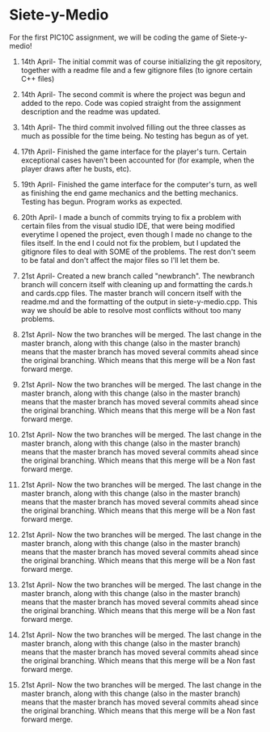 # Siete-y-Medio

For the first PIC10C assignment, we will be coding the game of Siete-y-medio!


1. 14th April- The initial commit was of course initializing the git repository, together with a readme file and a few gitignore files (to ignore certain C++ files)


2. 14th April- The second commit is where the project was begun and added to the repo. Code was copied straight from the assignment description and the readme was updated. 


3. 14th April- The third commit involved filling out the three classes as much as possible for the time being. No testing has begun as of yet. 

4. 17th April- Finished the game interface for the player's turn. Certain exceptional cases haven't been accounted for (for example, when the player draws after he busts, etc). 

5. 19th April- Finished the game interface for the computer's turn, as well as finishing the end game mechanics and the betting mechanics. Testing has begun. Program works as expected. 


6. 20th April- I made a bunch of commits trying to fix a problem with certain files from the visual studio IDE, that were being modified everytime I opened the project, even though I made no change to the files itself. In the end I could not fix the problem, but I updated the gitignore files to deal with SOME of the problems. The rest don't seem to be fatal and don't affect the major files so I'll let them be. 

7. 21st April- Created a new branch called "newbranch". The newbranch branch will concern itself with cleaning up and formatting the cards.h and cards.cpp files. The master branch will concern itself with the readme.md and the formatting of the output in siete-y-medio.cpp. This way we should be able to resolve most conflicts without too many problems. 

8. 21st April- Now the two branches will be merged. The last change in the master branch, along with this change (also in the master branch) means that the master branch has moved several commits ahead since the original branching. Which means that this merge will be a Non fast forward merge. 

8. 21st April- Now the two branches will be merged. The last change in the master branch, along with this change (also in the master branch) means that the master branch has moved several commits ahead since the original branching. Which means that this merge will be a Non fast forward merge. 

8. 21st April- Now the two branches will be merged. The last change in the master branch, along with this change (also in the master branch) means that the master branch has moved several commits ahead since the original branching. Which means that this merge will be a Non fast forward merge. 

8. 21st April- Now the two branches will be merged. The last change in the master branch, along with this change (also in the master branch) means that the master branch has moved several commits ahead since the original branching. Which means that this merge will be a Non fast forward merge. 

8. 21st April- Now the two branches will be merged. The last change in the master branch, along with this change (also in the master branch) means that the master branch has moved several commits ahead since the original branching. Which means that this merge will be a Non fast forward merge. 

8. 21st April- Now the two branches will be merged. The last change in the master branch, along with this change (also in the master branch) means that the master branch has moved several commits ahead since the original branching. Which means that this merge will be a Non fast forward merge. 

8. 21st April- Now the two branches will be merged. The last change in the master branch, along with this change (also in the master branch) means that the master branch has moved several commits ahead since the original branching. Which means that this merge will be a Non fast forward merge. 

8. 21st April- Now the two branches will be merged. The last change in the master branch, along with this change (also in the master branch) means that the master branch has moved several commits ahead since the original branching. Which means that this merge will be a Non fast forward merge. 


